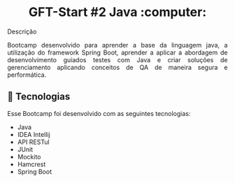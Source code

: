 <h1 align="center"> GFT-Start #2 Java :computer: </h1>
Descrição
<p align="justify"> Bootcamp desenvolvido para aprender a base da linguagem java, a utilização do framework Spring Boot, aprender a aplicar a abordagem de desenvolvimento guiados testes com Java e criar soluções de gerenciamento aplicando conceitos de QA de maneira segura e performática. </p>

## 🚀 Tecnologias

Esse Bootcamp foi desenvolvido com as seguintes tecnologias:

- Java
- IDEA Intellij
- API RESTul
- JUnit
- Mockito
- Hamcrest
- Spring Boot


